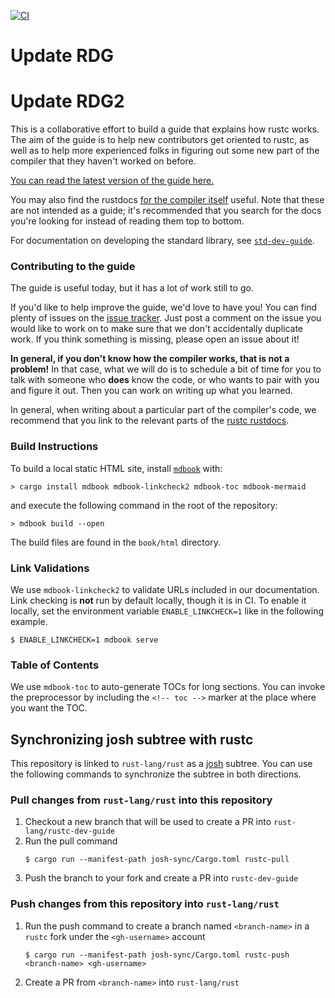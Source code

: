 [![CI](https://github.com/rust-lang/rustc-dev-guide/actions/workflows/ci.yml/badge.svg)](https://github.com/rust-lang/rustc-dev-guide/actions/workflows/ci.yml)

# Update RDG
# Update RDG2

This is a collaborative effort to build a guide that explains how rustc
works. The aim of the guide is to help new contributors get oriented
to rustc, as well as to help more experienced folks in figuring out
some new part of the compiler that they haven't worked on before.

[You can read the latest version of the guide here.](https://rustc-dev-guide.rust-lang.org/)

You may also find the rustdocs [for the compiler itself][rustdocs] useful.
Note that these are not intended as a guide; it's recommended that you search
for the docs you're looking for instead of reading them top to bottom.

[rustdocs]: https://doc.rust-lang.org/nightly/nightly-rustc

For documentation on developing the standard library, see
[`std-dev-guide`](https://std-dev-guide.rust-lang.org/).

### Contributing to the guide

The guide is useful today, but it has a lot of work still to go.

If you'd like to help improve the guide, we'd love to have you! You can find
plenty of issues on the [issue
tracker](https://github.com/rust-lang/rustc-dev-guide/issues). Just post a
comment on the issue you would like to work on to make sure that we don't
accidentally duplicate work. If you think something is missing, please open an
issue about it!

**In general, if you don't know how the compiler works, that is not a
problem!** In that case, what we will do is to schedule a bit of time
for you to talk with someone who **does** know the code, or who wants
to pair with you and figure it out.  Then you can work on writing up
what you learned.

In general, when writing about a particular part of the compiler's code, we
recommend that you link to the relevant parts of the [rustc
rustdocs][rustdocs].

### Build Instructions

To build a local static HTML site, install [`mdbook`](https://github.com/rust-lang/mdBook) with:

```
> cargo install mdbook mdbook-linkcheck2 mdbook-toc mdbook-mermaid
```

and execute the following command in the root of the repository:

```
> mdbook build --open
```

The build files are found in the `book/html` directory.

### Link Validations

We use `mdbook-linkcheck2` to validate URLs included in our documentation. Link
checking is **not** run by default locally, though it is in CI. To enable it
locally, set the environment variable `ENABLE_LINKCHECK=1` like in the
following example.

```console
$ ENABLE_LINKCHECK=1 mdbook serve
```

### Table of Contents

We use `mdbook-toc` to auto-generate TOCs for long sections. You can invoke the preprocessor by
including the `<!-- toc -->` marker at the place where you want the TOC.

## Synchronizing josh subtree with rustc

This repository is linked to `rust-lang/rust` as a [josh](https://josh-project.github.io/josh/intro.html) subtree. You can use the following commands to synchronize the subtree in both directions.

### Pull changes from `rust-lang/rust` into this repository
1) Checkout a new branch that will be used to create a PR into `rust-lang/rustc-dev-guide`
2) Run the pull command
    ```
    $ cargo run --manifest-path josh-sync/Cargo.toml rustc-pull
    ```
3) Push the branch to your fork and create a PR into `rustc-dev-guide`

### Push changes from this repository into `rust-lang/rust`
1) Run the push command to create a branch named `<branch-name>` in a `rustc` fork under the `<gh-username>` account
    ```
    $ cargo run --manifest-path josh-sync/Cargo.toml rustc-push <branch-name> <gh-username>
    ```
2) Create a PR from `<branch-name>` into `rust-lang/rust`
